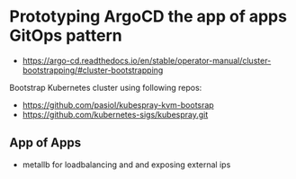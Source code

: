 # Prototyping ArgoCD the app of apps GitOps pattern

- https://argo-cd.readthedocs.io/en/stable/operator-manual/cluster-bootstrapping/#cluster-bootstrapping

Bootstrap Kubernetes cluster using following repos:

- https://github.com/pasiol/kubespray-kvm-bootsrap
- https://github.com/kubernetes-sigs/kubespray.git

## App of Apps

- metallb for loadbalancing and and exposing external ips
